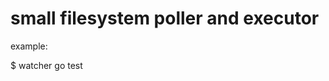 small filesystem poller and executor
====================================

example:


$ watcher go test

